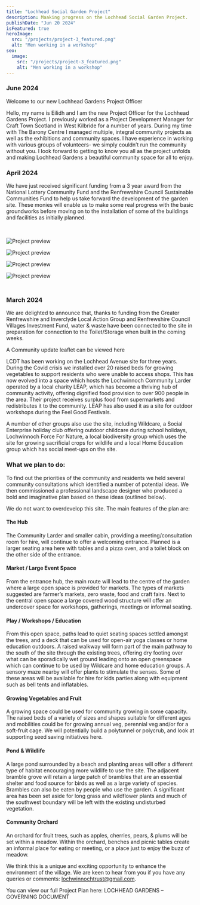 ```yaml
---
title: "Lochhead Social Garden Project"
description: Maaking progress on the Lochhead Social Garden Project.
publishDate: "Jun 20 2024"
isFeatured: true
heroImage:
  src: "/projects/project-3_featured.png"
  alt: "Men working in a workshop"
seo:
  image:
    src: "/projects/project-3_featured.png"
    alt: "Men working in a workshop"
---
```


### June 2024

Welcome to our new Lochhead Gardens Project Officer

Hello, my name is Eilidh and I am the new Project Officer for the Lochhead Gardens Project. I previously worked as a Project Development Manager for Craft Town Scotland in West Kilbride for a number of years. During my time with The Barony Centre I managed multiple, integral community projects as well as the exhibitions and community spaces. I have experience in working with various groups of volunteers- we simply couldn’t run the community without you. I look forward to getting to know you all as the project unfolds and making Lochhead Gardens a beautiful community space for all to enjoy.

### April 2024

We have just received significant funding from a 3 year award from the National Lottery Community Fund and the Renfrewshire Council Sustainable Communities Fund to help us take forward the development of the garden site. These monies will enable us to make some real progress with the basic groundworks before moving on to the installation of some of the buildings and facilities as initially planned.

<div style="columns: min(22rem, 72vw); margin-block: 2rem">

![Project preview](/projects/project-3_01.png)

![Project preview](/projects/project-3_02.png)

![Project preview](/projects/project-3_03.png)

![Project preview](/projects/project-3_04.jpg)

</div>
 
### March 2024
We are delighted to announce that, thanks to funding from the Greater Renfrewshire and Inverclyde Local Action Group and Renfrewshire Council Villages Investment Fund, water & waste have been connected to the site in preparation for connection to the Toilet/Storage when built in the coming weeks.

A Community update leaflet can be viewed here

LCDT has been working on the Lochhead Avenue site for three years. During the Covid crisis we installed over 20 raised beds for growing vegetables to support residents who were unable to access shops. This has now evolved into a space which hosts the Lochwinnoch Community Larder operated by a local charity LEAP, which has become a thriving hub of community activity, offering dignified food provision to over 900 people in the area. Their project receives surplus food from supermarkets and redistributes it to the community. LEAP has also used it as a site for outdoor workshops during the Feel Good Festivals.

A number of other groups also use the site, including Wildcare, a Social Enterprise holiday club offering outdoor childcare during school holidays, Lochwinnoch Force For Nature, a local biodiversity group which uses the site for growing sacrificial crops for wildlife and a local Home Education group which has social meet-ups on the site.

### What we plan to do:

To find out the priorities of the community and residents we held several community consultations which identified a number of potential ideas. We then commissioned a professional landscape designer who produced a bold and imaginative plan based on these ideas (outlined below).

We do not want to overdevelop this site. The main features of the plan are:

#### The Hub

The Community Larder and smaller cabin, providing a meeting/consultation room for hire, will continue to offer a welcoming entrance. Planned is a larger seating area here with tables and a pizza oven, and a toilet block on the other side of the entrance.

#### Market / Large Event Space

From the entrance hub, the main route will lead to the centre of the garden where a large open space is provided for markets. The types of markets suggested are farmer’s markets, zero waste, food and craft fairs. Next to the central open space a large covered wood structure will offer an undercover space for workshops, gatherings, meetings or informal seating.

#### Play / Workshops / Education

From this open space, paths lead to quiet seating spaces settled amongst the trees, and a deck that can be used for open-air yoga classes or home education outdoors. A raised walkway will form part of the main pathway to the south of the site through the existing trees, offering dry footing over what can be sporadically wet ground leading onto an open greenspace which can continue to be used by Wildcare and home education groups. A sensory maze nearby will offer plants to stimulate the senses. Some of these areas will be available for hire for kids parties along with equipment such as bell tents and inflatables.

#### Growing Vegetables and Fruit

A growing space could be used for community growing in some capacity. The raised beds of a variety of sizes and shapes suitable for different ages and mobilities could be for growing annual veg, perennial veg and/or for a soft-fruit cage. We will potentially build a polytunnel or polycrub, and look at supporting seed saving initiatives here.

#### Pond & Wildlife

A large pond surrounded by a beach and planting areas will offer a different type of habitat encouraging more wildlife to use the site. The adjacent bramble grove will retain a large patch of brambles that are an essential shelter and food source for birds as well as a large variety of species. Brambles can also be eaten by people who use the garden. A significant area has been set aside for long grass and wildflower plants and much of the southwest boundary will be left with the existing undisturbed vegetation.

#### Community Orchard

An orchard for fruit trees, such as apples, cherries, pears, & plums will be set within a meadow. Within the orchard, benches and picnic tables create an informal place for eating or meeting, or a place just to enjoy the buzz of meadow.

We think this is a unique and exciting opportunity to enhance the environment of the village. We are keen to hear from you if you have any queries or comments: lochwinnochtrust@gmail.com.

You can view our full Project Plan here: LOCHHEAD GARDENS – GOVERNING DOCUMENT
